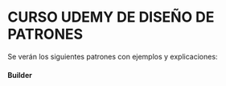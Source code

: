 # CURSO UDEMY DE DISEÑO DE PATRONES

Se verán los siguientes patrones con ejemplos y explicaciones:

#### Builder